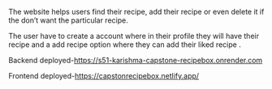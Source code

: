 The website helps users find their recipe, add their recipe or even delete it if the don’t want the particular recipe.

The user have to create a account where in their profile they will have their recipe and a add recipe option where they can add their liked recipe .

Backend deployed-https://s51-karishma-capstone-recipebox.onrender.com

Frontend deployed-https://capstonrecipebox.netlify.app/